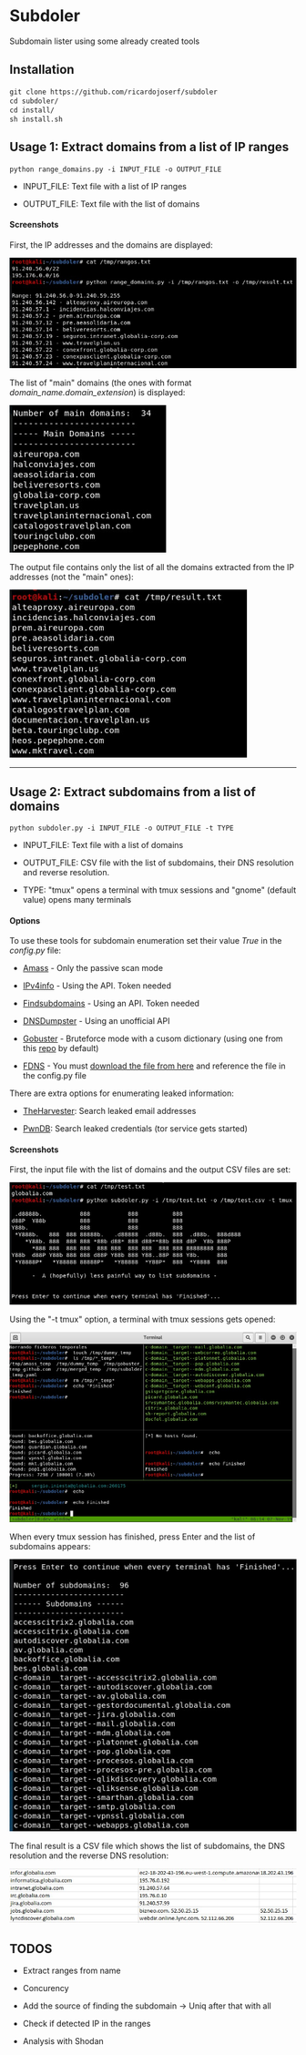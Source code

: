# Subdoler

Subdomain lister using some already created tools 


## Installation

```
git clone https://github.com/ricardojoserf/subdoler
cd subdoler/
cd install/
sh install.sh
```


## Usage 1: Extract domains from a list of IP ranges

```
python range_domains.py -i INPUT_FILE -o OUTPUT_FILE
```

- INPUT_FILE: Text file with a list of IP ranges

- OUTPUT_FILE: Text file with the list of domains



#### Screenshots

First, the IP addresses and the domains are displayed:

![image](images/image10.jpg)

The list of "main" domains (the ones with format *domain_name.domain_extension*) is displayed:

![image](images/image11.jpg)

The output file contains only the list of all the domains extracted from the IP addresses (not the "main" ones):

![image](images/image12.jpg)



----------------------------------------------------------


## Usage 2: Extract subdomains from a list of domains

```
python subdoler.py -i INPUT_FILE -o OUTPUT_FILE -t TYPE
```

- INPUT_FILE: Text file with a list of domains

- OUTPUT_FILE: CSV file with the list of subdomains, their DNS resolution and reverse resolution.

- TYPE: "tmux" opens a terminal with tmux sessions and "gnome" (default value) opens many terminals


#### Options

To use these tools for subdomain enumeration set their value *True* in the *config.py* file:

- [Amass](https://github.com/OWASP/Amass) - Only the passive scan mode

- [IPv4info](http://ipv4info.com/tools/api/) - Using the API. Token needed

- [Findsubdomains](https://findsubdomains.com/) - Using an API. Token needed

- [DNSDumpster](https://github.com/PaulSec/API-dnsdumpster.com) - Using an unofficial API

- [Gobuster](https://github.com/OJ/gobuster) - Bruteforce mode with a cusom dictionary (using one from this [repo](https://github.com/danielmiessler/SecLists) by default)

- [FDNS](https://opendata.rapid7.com/sonar.fdns_v2/) - You must [download the file from here](https://opendata.rapid7.com/sonar.fdns_v2/) and reference the file in the config.py file


There are extra options for enumerating leaked information:

- [TheHarvester](https://github.com/laramies/theHarvester): Search leaked email addresses

- [PwnDB](https://github.com/davidtavarez/pwndb): Search leaked credentials (tor service gets started)



#### Screenshots

First, the input file with the list of domains and the output CSV files are set:

![image](images/image1.jpg)

Using the "-t tmux" option, a terminal with tmux sessions gets opened:

![image](images/image2.jpg)

When every tmux session has finished, press Enter and the list of subdomains appears:

![image](images/image3.jpg)

The final result is a CSV file which shows the list of subdomains, the DNS resolution and the reverse DNS resolution:

![image](images/image4.jpg)



## TODOS

- Extract ranges from name

- Concurency

- Add the source of finding the subdomain -> Uniq after that with all

- Check if detected IP in the ranges

- Analysis with Shodan
